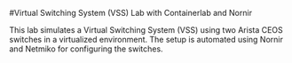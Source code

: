 #Virtual Switching System (VSS) Lab with Containerlab and Nornir

This lab simulates a Virtual Switching System (VSS) using two Arista CEOS switches in a virtualized environment. The setup is automated using Nornir and Netmiko for configuring the switches.